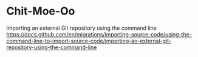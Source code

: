 # Chit-Moe-Oo
Importing an external Git repository using the command line https://docs.github.com/en/migrations/importing-source-code/using-the-command-line-to-import-source-code/importing-an-external-git-repository-using-the-command-line
